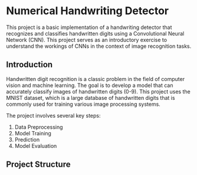 # Numerical Handwriting Detector

This project is a basic implementation of a handwriting detector that recognizes and classifies handwritten digits using a Convolutional Neural Network (CNN). This project serves as an introductory exercise to understand the workings of CNNs in the context of image recognition tasks.

## Introduction

Handwritten digit recognition is a classic problem in the field of computer vision and machine learning. The goal is to develop a model that can accurately classify images of handwritten digits (0-9). This project uses the MNIST dataset, which is a large database of handwritten digits that is commonly used for training various image processing systems.

The project involves several key steps:
1. Data Preprocessing
2. Model Training
3. Prediction
4. Model Evaluation

## Project Structure

